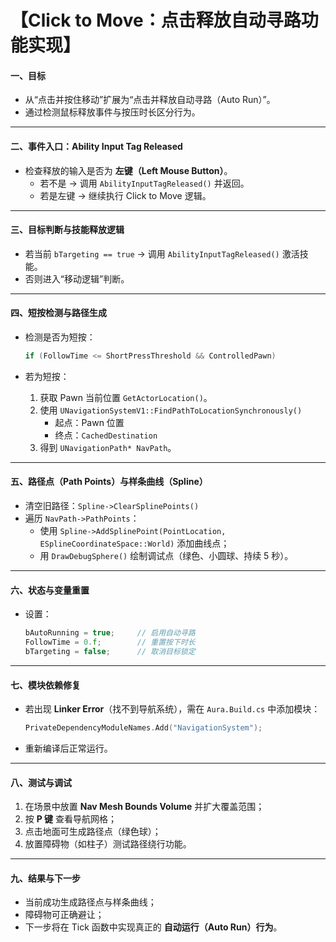 # 【Click to Move：点击释放自动寻路功能实现】

#### 一、目标

- 从“点击并按住移动”扩展为“点击并释放自动寻路（Auto Run）”。
- 通过检测鼠标释放事件与按压时长区分行为。

------

#### 二、事件入口：Ability Input Tag Released

- 检查释放的输入是否为 **左键（Left Mouse Button）**。
  - 若不是 → 调用 `AbilityInputTagReleased()` 并返回。
  - 若是左键 → 继续执行 Click to Move 逻辑。

------

#### 三、目标判断与技能释放逻辑

- 若当前 `bTargeting == true` → 调用 `AbilityInputTagReleased()` 激活技能。
- 否则进入“移动逻辑”判断。

------

#### 四、短按检测与路径生成

- 检测是否为短按：

  ```cpp
  if (FollowTime <= ShortPressThreshold && ControlledPawn)
  ```

- 若为短按：

  1. 获取 Pawn 当前位置 `GetActorLocation()`。
  2. 使用 `UNavigationSystemV1::FindPathToLocationSynchronously()`
     - 起点：Pawn 位置
     - 终点：`CachedDestination`
  3. 得到 `UNavigationPath* NavPath`。

------

#### 五、路径点（Path Points）与样条曲线（Spline）

- 清空旧路径：`Spline->ClearSplinePoints()`
- 遍历 `NavPath->PathPoints`：
  - 使用 `Spline->AddSplinePoint(PointLocation, ESplineCoordinateSpace::World)` 添加曲线点；
  - 用 `DrawDebugSphere()` 绘制调试点（绿色、小圆球、持续 5 秒）。

------

#### 六、状态与变量重置

- 设置：

  ```cpp
  bAutoRunning = true;     // 启用自动寻路
  FollowTime = 0.f;        // 重置按下时长
  bTargeting = false;      // 取消目标锁定
  ```

------

#### 七、模块依赖修复

- 若出现 **Linker Error**（找不到导航系统），需在 `Aura.Build.cs` 中添加模块：

  ```cpp
  PrivateDependencyModuleNames.Add("NavigationSystem");
  ```

- 重新编译后正常运行。

------

#### 八、测试与调试

1. 在场景中放置 **Nav Mesh Bounds Volume** 并扩大覆盖范围；
2. 按 **P 键** 查看导航网格；
3. 点击地面可生成路径点（绿色球）；
4. 放置障碍物（如柱子）测试路径绕行功能。

------

#### 九、结果与下一步

- 当前成功生成路径点与样条曲线；
- 障碍物可正确避让；
- 下一步将在 Tick 函数中实现真正的 **自动运行（Auto Run）行为**。